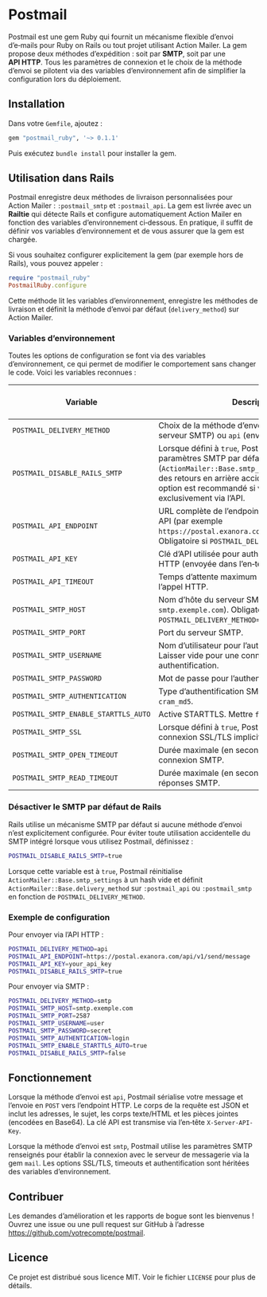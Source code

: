# Postmail

Postmail est une gem Ruby qui fournit un mécanisme flexible d’envoi d’e‑mails pour Ruby on Rails ou tout projet utilisant Action Mailer.  La gem propose deux méthodes d’expédition : soit par **SMTP**, soit par une **API HTTP**.  Tous les paramètres de connexion et le choix de la méthode d’envoi se pilotent via des variables d’environnement afin de simplifier la configuration lors du déploiement.

## Installation

Dans votre `Gemfile`, ajoutez :

```ruby
gem "postmail_ruby", '~> 0.1.1'
```

Puis exécutez `bundle install` pour installer la gem.

## Utilisation dans Rails

Postmail enregistre deux méthodes de livraison personnalisées pour Action Mailer : `:postmail_smtp` et `:postmail_api`.  La gem est livrée avec un **Railtie** qui détecte Rails et configure automatiquement Action Mailer en fonction des variables d’environnement ci‑dessous.  En pratique, il suffit de définir vos variables d’environnement et de vous assurer que la gem est chargée.

Si vous souhaitez configurer explicitement la gem (par exemple hors de Rails), vous pouvez appeler :

```ruby
require "postmail_ruby"
PostmailRuby.configure
```

Cette méthode lit les variables d’environnement, enregistre les méthodes de livraison et définit la méthode d’envoi par défaut (`delivery_method`) sur Action Mailer.

### Variables d’environnement

Toutes les options de configuration se font via des variables d’environnement, ce qui permet de modifier le comportement sans changer le code.  Voici les variables reconnues :

| Variable | Description | Valeur par défaut |
|---------|-------------|------------------|
| `POSTMAIL_DELIVERY_METHOD` | Choix de la méthode d’envoi : `smtp` (envoi via serveur SMTP) ou `api` (envoi via appel HTTP). | `smtp` |
| `POSTMAIL_DISABLE_RAILS_SMTP` | Lorsque défini à `true`, Postmail désactive les paramètres SMTP par défaut de Rails (`ActionMailer::Base.smtp_settings`) pour éviter des retours en arrière accidentels. Utiliser cette option est recommandé si vous envoyez exclusivement via l’API. | `false` |
| `POSTMAIL_API_ENDPOINT` | URL complète de l’endpoint HTTP pour l’envoi par API (par exemple `https://postal.exanora.com/api/v1/send/message`). Obligatoire si `POSTMAIL_DELIVERY_METHOD=api`. | – |
| `POSTMAIL_API_KEY` | Clé d’API utilisée pour authentifier les requêtes HTTP (envoyée dans l’en‑tête `X-Server-API-Key`). | – |
| `POSTMAIL_API_TIMEOUT` | Temps d’attente maximum en secondes lors de l’appel HTTP. | `10` |
| `POSTMAIL_SMTP_HOST` | Nom d’hôte du serveur SMTP (ex : `smtp.exemple.com`). Obligatoire si `POSTMAIL_DELIVERY_METHOD=smtp`. | – |
| `POSTMAIL_SMTP_PORT` | Port du serveur SMTP. | `587` |
| `POSTMAIL_SMTP_USERNAME` | Nom d’utilisateur pour l’authentification SMTP. Laisser vide pour une connexion sans authentification. | `nil` |
| `POSTMAIL_SMTP_PASSWORD` | Mot de passe pour l’authentification SMTP. | `nil` |
| `POSTMAIL_SMTP_AUTHENTICATION` | Type d’authentification SMTP : `plain`, `login` ou `cram_md5`. | `plain` |
| `POSTMAIL_SMTP_ENABLE_STARTTLS_AUTO` | Active STARTTLS. Mettre `false` pour désactiver. | `true` |
| `POSTMAIL_SMTP_SSL` | Lorsque défini à `true`, Postmail établit une connexion SSL/TLS implicite (comme un port 465). | `false` |
| `POSTMAIL_SMTP_OPEN_TIMEOUT` | Durée maximale (en secondes) pour établir la connexion SMTP. | `30` |
| `POSTMAIL_SMTP_READ_TIMEOUT` | Durée maximale (en secondes) pour la lecture des réponses SMTP. | `30` |

### Désactiver le SMTP par défaut de Rails

Rails utilise un mécanisme SMTP par défaut si aucune méthode d’envoi n’est explicitement configurée.  Pour éviter toute utilisation accidentelle du SMTP intégré lorsque vous utilisez Postmail, définissez :

```sh
POSTMAIL_DISABLE_RAILS_SMTP=true
```

Lorsque cette variable est à `true`, Postmail réinitialise `ActionMailer::Base.smtp_settings` à un hash vide et définit `ActionMailer::Base.delivery_method` sur `:postmail_api` ou `:postmail_smtp` en fonction de `POSTMAIL_DELIVERY_METHOD`.

### Exemple de configuration

Pour envoyer via l’API HTTP :

```sh
POSTMAIL_DELIVERY_METHOD=api
POSTMAIL_API_ENDPOINT=https://postal.exanora.com/api/v1/send/message
POSTMAIL_API_KEY=your_api_key
POSTMAIL_DISABLE_RAILS_SMTP=true
```

Pour envoyer via SMTP :

```sh
POSTMAIL_DELIVERY_METHOD=smtp
POSTMAIL_SMTP_HOST=smtp.exemple.com
POSTMAIL_SMTP_PORT=2587
POSTMAIL_SMTP_USERNAME=user
POSTMAIL_SMTP_PASSWORD=secret
POSTMAIL_SMTP_AUTHENTICATION=login
POSTMAIL_SMTP_ENABLE_STARTTLS_AUTO=true
POSTMAIL_DISABLE_RAILS_SMTP=false
```

## Fonctionnement

Lorsque la méthode d’envoi est `api`, Postmail sérialise votre message et l’envoie en `POST` vers l’endpoint HTTP.  Le corps de la requête est JSON et inclut les adresses, le sujet, les corps texte/HTML et les pièces jointes (encodées en Base64).  La clé API est transmise via l’en‑tête `X-Server-API-Key`.

Lorsque la méthode d’envoi est `smtp`, Postmail utilise les paramètres SMTP renseignés pour établir la connexion avec le serveur de messagerie via la gem `mail`.  Les options SSL/TLS, timeouts et authentification sont héritées des variables d’environnement.

## Contribuer

Les demandes d’amélioration et les rapports de bogue sont les bienvenus !  Ouvrez une issue ou une pull request sur GitHub à l’adresse <https://github.com/votrecompte/postmail>.

## Licence

Ce projet est distribué sous licence MIT.  Voir le fichier `LICENSE` pour plus de détails.